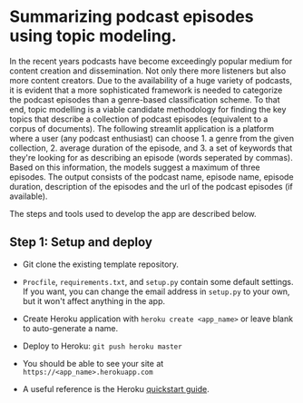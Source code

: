 # Summarizing podcast episodes using topic modeling.

In the recent years podcasts have become exceedingly popular medium for content creation and dissemination. Not only there more listeners but also more content creators. Due to the availability of a huge variety of podcasts, it is evident that a more sophisticated framework is needed to categorize the podcast episodes than a genre-based classification scheme. To that end, topic modelling is a viable candidate methodology for finding the key topics that describe a collection of podcast episodes (equivalent to a corpus of documents). The following streamlit application is a platform where a user (any podcast enthusiast) can choose 1. a genre from the given collection, 2. average duration of the episode, and 3. a set of keywords that they're looking for as describing an episode (words seperated by commas). Based on this information, the models suggest a maximum of three episodes. The output consists of the podcast name, episode name, episode duration, description of the episodes and the url of the podcast episodes (if available).    


The steps and tools used to develop the app are described below.

## Step 1: Setup and deploy
- Git clone the existing template repository.
- `Procfile`, `requirements.txt`, and `setup.py` contain some default settings. If you want, you can change the email address in `setup.py` to your own, but it won't affect anything in the app.

- Create Heroku application with `heroku create <app_name>` or leave blank to
  auto-generate a name.

- Deploy to Heroku: `git push heroku master`
- You should be able to see your site at `https://<app_name>.herokuapp.com`
- A useful reference is the Heroku [quickstart guide](https://devcenter.heroku.com/articles/getting-started-with-python-o).
